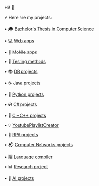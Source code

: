 Hi! :wave:

:zap: Here are my projects:

•	:mortar_board: <a href="https://github.com/Laura-ElenaOlaru/Licenta "> Bachelor's Thesis in Computer Science </a>

• :computer: <a href="https://github.com/Laura-ElenaOlaru/Web-Projects">	Web apps </a>

•	:iphone: <a href="https://github.com/Laura-ElenaOlaru/Mobile-Apps"> Mobile apps </a>

• :dart: <a href="https://github.com/Laura-ElenaOlaru/Supernova/tree/main"> Testing methods </a>

•	:books: <a href="https://github.com/Laura-ElenaOlaru/DB-Projects"> DB projects </a>

•	:coffee: <a href="https://github.com/Laura-ElenaOlaru/Java-Projects"> Java projects </a>

•	:snake: <a href="https://github.com/Laura-ElenaOlaru/Python-Projects"> Python projects </a>

•	:cd: <a href="https://github.com/Laura-ElenaOlaru/C-Sharp-Projects"> C# projects </a>

• :floppy_disk:	<a href="https://github.com/Laura-ElenaOlaru/C-Cpp-Projects"> C – C++ projects </a>

•	:bulb: <a href="https://github.com/Laura-ElenaOlaru/YoutubePlaylistCreator"> YoutubePlaylistCreator </a> 

• :rocket: <a href="https://github.com/Laura-ElenaOlaru/RPA-Projects"> RPA projects </a> 

•	:mailbox_with_mail: <a href="https://github.com/Laura-ElenaOlaru/Computer-Networks-Projects"> Computer Networks projects</a>

• :u6307: <a href="https://github.com/Laura-ElenaOlaru/LanguageCompiler"> Language compiler</a>

• :bar_chart:  <a href=https://github.com/Laura-ElenaOlaru/ResearchProject> Research project </a>

•	:crystal_ball: <a href="https://github.com/Laura-ElenaOlaru/AI-Projects"> AI projects</a>
